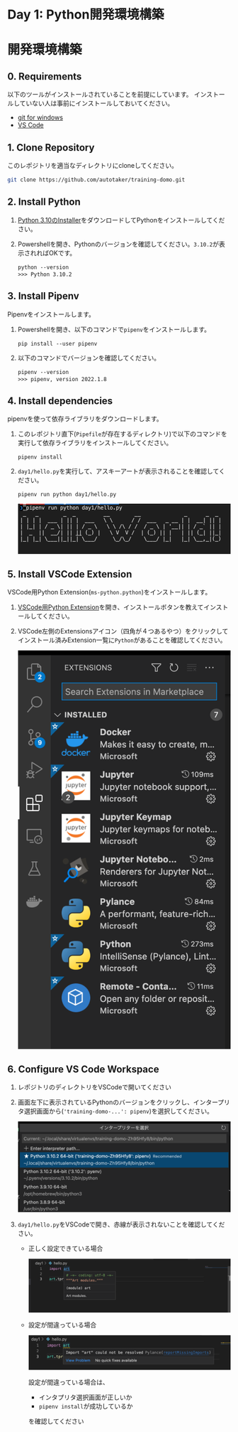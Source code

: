 # Day 1: Python開発環境構築

# 開発環境構築
## 0. Requirements
以下のツールがインストールされていることを前提にしています。
インストールしていない人は事前にインストールしておいてください。

- [git for windows](https://gitforwindows.org/)
- [VS Code](https://code.visualstudio.com/)

## 1. Clone Repository
このレポジトリを適当なディレクトリにcloneしてください。

```bash
git clone https://github.com/autotaker/training-domo.git
```

## 2. Install Python

1. [Python 3.10のInstaller](https://www.python.org/downloads/release/python-3102/)をダウンロードしてPythonをインストールしてください。
1. Powershellを開き、Pythonのバージョンを確認してください。`3.10.2`が表示されればOKです。

   ```
   python --version
   >>> Python 3.10.2
   ```

## 3. Install Pipenv
Pipenvをインストールします。

1. Powershellを開き、以下のコマンドで`pipenv`をインストールします。

   ```
   pip install --user pipenv
   ```
2. 以下のコマンドでバージョンを確認してください。

   ```
   pipenv --version
   >>> pipenv, version 2022.1.8
   ```

## 4. Install dependencies
pipenvを使って依存ライブラリをダウンロードします。

1. このレポジトリ直下(`Pipefile`が存在するディレクトリ)で以下のコマンドを実行して依存ライブラリをインストールしてください。

   ```
   pipenv install
   ```
2. `day1/hello.py`を実行して、アスキーアートが表示されることを確認してください。

   ```
   pipenv run python day1/hello.py
   ```

   ![hello](./img/hello.png)

## 5. Install VSCode Extension
VSCode用Python Extension(`ms-python.python`)をインストールします。

1. [VSCode用Python Extension](https://marketplace.visualstudio.com/items?itemName=ms-python.python)を開き、インストールボタンを教えてインストールしてください。
2. VSCode左側のExtensionsアイコン（四角が４つあるやつ）をクリックしてインストール済みExtension一覧に`Python`があることを確認してください。

   ![List of Extensions](./img/extensions-list.png)

## 6. Configure VS Code Workspace
1. レポジトリのディレクトリをVSCodeで開いてください
2. 画面左下に表示されているPythonのバージョンをクリックし、インタープリタ選択画面から(`'training-domo-...': pipenv`)を選択してください。
   
   ![Select Interpreter](./img/select-interpreter.png)
3. `day1/hello.py`をVSCodeで開き、赤線が表示されないことを確認してください。

   - 正しく設定できている場合

     ![OK](./img/correct-interpreter.png)

   - 設定が間違っている場合

     ![NG](./img/wrong-interpreter.png)

     設定が間違っている場合は、
     - インタプリタ選択画面が正しいか
     - `pipenv install`が成功しているか
     
     を確認してください
     
